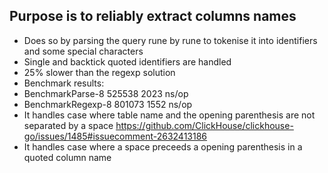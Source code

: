 

## Purpose is to reliably extract columns names
- Does so by parsing the query rune by rune to tokenise it into identifiers and some special characters
- Single and backtick quoted identifiers are handled
- 25% slower than the regexp solution
- Benchmark results:
- BenchmarkParse-8          525538              2023 ns/op
- BenchmarkRegexp-8         801073              1552 ns/op
- It handles case where table name and the opening parenthesis are not separated by a space https://github.com/ClickHouse/clickhouse-go/issues/1485#issuecomment-2632413186
- It handles case where a space preceeds a opening parenthesis in a quoted column name